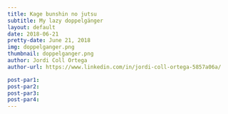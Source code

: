 ```yaml
---
title: Kage bunshin no jutsu
subtitle: My lazy doppelgänger
layout: default
date: 2018-06-21
pretty-date: June 21, 2018
img: doppelganger.png
thumbnail: doppelganger.png
author: Jordi Coll Ortega
author-url: https://www.linkedin.com/in/jordi-coll-ortega-5857a06a/

post-par1: 
post-par2: 
post-par3: 
post-par4: 
---
```

